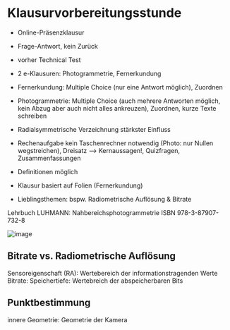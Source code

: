 # Klausurvorbereitungsstunde

* Online-Präsenzklausur
* Frage-Antwort, kein Zurück
* vorher Technical Test
* 2 e-Klausuren: Photogrammetrie, Fernerkundung
* Fernerkundung: Multiple Choice (nur eine Antwort möglich), Zuordnen
* Photogrammetrie: Multiple Choice (auch mehrere Antworten möglich, kein Abzug aber auch nicht alles ankreuzen), Zuordnen, kurze Texte schreiben

* Radialsymmetrische Verzeichnung stärkster Einfluss
* Rechenaufgabe kein Taschenrechner notwendig (Photo: nur Nullen wegstreichen), Dreisatz
--> Kernaussagen!, Quizfragen, Zusammenfassungen
* Definitionen möglich
* Klausur basiert auf Folien (Fernerkundung)
* Lieblingsthemen: bspw. Radiometrische Auflösung & Bitrate

Lehrbuch LUHMANN: Nahbereichsphotogrammetrie    ISBN 978-3-87907-732-8

![image](https://github.com/s92854/Fernerkundung/assets/134683810/69b6426f-9ad2-4f4b-a9c9-16b43c6ffdbd)

## Bitrate vs. Radiometrische Auflösung
Sensoreigenschaft (RA): Wertebereich der informationstragenden Werte
Bitrate: Speichertiefe: Wertebreich der abspeicherbaren Bits

## Punktbestimmung
innere Geometrie: Geometrie der Kamera
